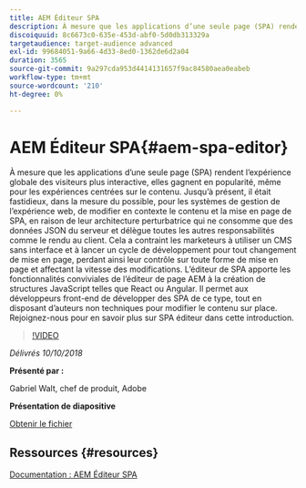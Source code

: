 ```yaml
---
title: AEM Éditeur SPA
description: À mesure que les applications d’une seule page (SPA) rendent l’expérience globale des visiteurs plus interactive, elles gagnent en popularité, même pour les expériences centrées sur le contenu. Rejoignez-nous pour en savoir plus sur l’éditeur de SPA dans cette introduction.
discoiquuid: 8c6673c0-635e-453d-abf0-5d0db313329a
targetaudience: target-audience advanced
exl-id: 99684051-9a66-4d33-8ed0-1362de6d2a04
duration: 3565
source-git-commit: 9a297cda953d4414131657f9ac84580aea0eabeb
workflow-type: tm+mt
source-wordcount: '210'
ht-degree: 0%

---
```


# AEM Éditeur SPA{#aem-spa-editor}

À mesure que les applications d’une seule page (SPA) rendent l’expérience globale des visiteurs plus interactive, elles gagnent en popularité, même pour les expériences centrées sur le contenu. Jusqu’à présent, il était fastidieux, dans la mesure du possible, pour les systèmes de gestion de l’expérience web, de modifier en contexte le contenu et la mise en page de SPA, en raison de leur architecture perturbatrice qui ne consomme que des données JSON du serveur et délègue toutes les autres responsabilités comme le rendu au client. Cela a contraint les marketeurs à utiliser un CMS sans interface et à lancer un cycle de développement pour tout changement de mise en page, perdant ainsi leur contrôle sur toute forme de mise en page et affectant la vitesse des modifications. L’éditeur de SPA apporte les fonctionnalités conviviales de l’éditeur de page AEM à la création de structures JavaScript telles que React ou Angular. Il permet aux développeurs front-end de développer des SPA de ce type, tout en disposant d’auteurs non techniques pour modifier le contenu sur place. Rejoignez-nous pour en savoir plus sur SPA éditeur dans cette introduction.

>[!VIDEO](https://video.tv.adobe.com/v/24720/?quality=9)

*Délivrés 10/10/2018*

**Présenté par :**

Gabriel Walt, chef de produit, Adobe

**Présentation de diapositive**

[Obtenir le fichier](assets/aem-spa-editor.pdf)

## Ressources {#resources}

[Documentation : AEM Éditeur SPA](https://experienceleague.adobe.com/docs/experience-manager-64/developing/headless/spas/spa-overview.html)

<!--
[Get back to the Overview](https://helpx.adobe.com/experience-manager/kt/eseminars/gems/aem-index.html)
-->
